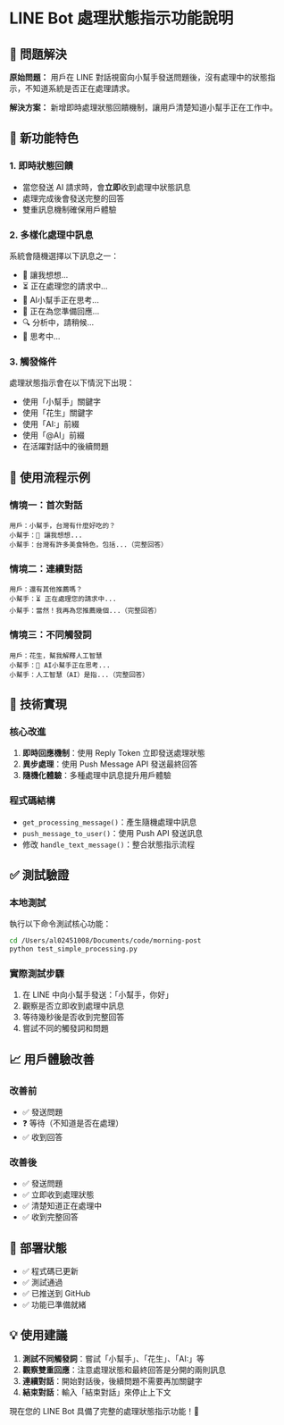 # LINE Bot 處理狀態指示功能說明

## 🎯 問題解決

**原始問題：** 用戶在 LINE 對話視窗向小幫手發送問題後，沒有處理中的狀態指示，不知道系統是否正在處理請求。

**解決方案：** 新增即時處理狀態回饋機制，讓用戶清楚知道小幫手正在工作中。

## 🚀 新功能特色

### 1. 即時狀態回饋
- 當您發送 AI 請求時，會**立即**收到處理中狀態訊息
- 處理完成後會發送完整的回答
- 雙重訊息機制確保用戶體驗

### 2. 多樣化處理中訊息
系統會隨機選擇以下訊息之一：
- 🤔 讓我想想...
- ⏳ 正在處理您的請求中...
- 🧠 AI小幫手正在思考...
- 📝 正在為您準備回應...
- 🔍 分析中，請稍候...
- 💭 思考中...

### 3. 觸發條件
處理狀態指示會在以下情況下出現：
- 使用「小幫手」關鍵字
- 使用「花生」關鍵字  
- 使用「AI:」前綴
- 使用「@AI」前綴
- 在活躍對話中的後續問題

## 📱 使用流程示例

### 情境一：首次對話
```
用戶：小幫手，台灣有什麼好吃的？
小幫手：🤔 讓我想想...
小幫手：台灣有許多美食特色，包括...（完整回答）
```

### 情境二：連續對話
```
用戶：還有其他推薦嗎？
小幫手：⏳ 正在處理您的請求中...
小幫手：當然！我再為您推薦幾個...（完整回答）
```

### 情境三：不同觸發詞
```
用戶：花生，幫我解釋人工智慧
小幫手：🧠 AI小幫手正在思考...
小幫手：人工智慧（AI）是指...（完整回答）
```

## 🔧 技術實現

### 核心改進
1. **即時回應機制**：使用 Reply Token 立即發送處理狀態
2. **異步處理**：使用 Push Message API 發送最終回答
3. **隨機化體驗**：多種處理中訊息提升用戶體驗

### 程式碼結構
- `get_processing_message()`：產生隨機處理中訊息
- `push_message_to_user()`：使用 Push API 發送訊息
- 修改 `handle_text_message()`：整合狀態指示流程

## ✅ 測試驗證

### 本地測試
執行以下命令測試核心功能：
```bash
cd /Users/al02451008/Documents/code/morning-post
python test_simple_processing.py
```

### 實際測試步驟
1. 在 LINE 中向小幫手發送：「小幫手，你好」
2. 觀察是否立即收到處理中訊息
3. 等待幾秒後是否收到完整回答
4. 嘗試不同的觸發詞和問題

## 📈 用戶體驗改善

### 改善前
- ✅ 發送問題
- ❓ 等待（不知道是否在處理）
- ✅ 收到回答

### 改善後  
- ✅ 發送問題
- ✅ 立即收到處理狀態
- ✅ 清楚知道正在處理中
- ✅ 收到完整回答

## 🚀 部署狀態

- ✅ 程式碼已更新
- ✅ 測試通過
- ✅ 已推送到 GitHub
- ✅ 功能已準備就緒

## 💡 使用建議

1. **測試不同觸發詞**：嘗試「小幫手」、「花生」、「AI:」等
2. **觀察雙重回應**：注意處理狀態和最終回答是分開的兩則訊息
3. **連續對話**：開始對話後，後續問題不需要再加關鍵字
4. **結束對話**：輸入「結束對話」來停止上下文

現在您的 LINE Bot 具備了完整的處理狀態指示功能！🎉
